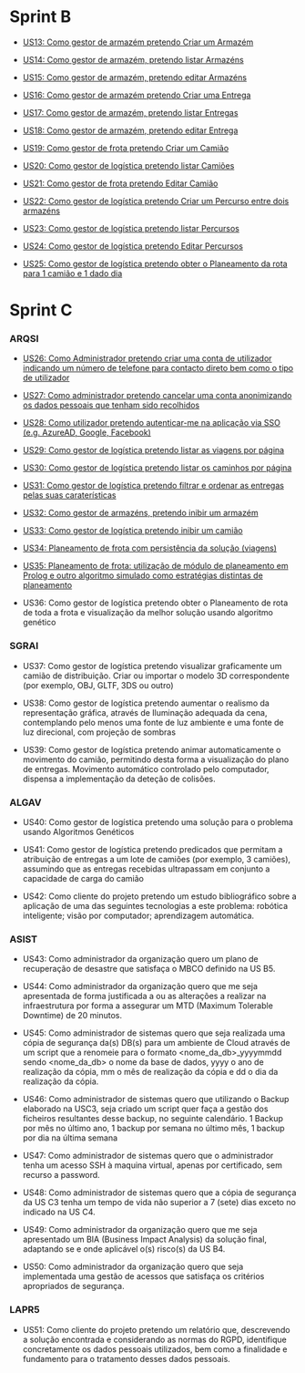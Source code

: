 # Sprint B #

- [US13: Como gestor de armazém pretendo Criar um Armazém](UCdocumentation/US_13.md)


- [US14: Como gestor de armazém, pretendo listar Armazéns](UCdocumentation/US_14.md)


- [US15: Como gestor de armazém, pretendo editar Armazéns](UCdocumentation/US_15.md)


- [US16: Como gestor de armazém pretendo Criar uma Entrega](UCdocumentation/US_16.md)


- [US17: Como gestor de armazém, pretendo listar Entregas](UCdocumentation/US_17.md)


- [US18: Como gestor de armazém, pretendo editar Entrega](UCdocumentation/US_18.md)


- [US19: Como gestor de frota pretendo Criar um Camião](UCdocumentation/US_19.md)


- [US20: Como gestor de logística pretendo listar Camiões](UCdocumentation/US_20.md)


- [US21: Como gestor de frota pretendo Editar Camião](UCdocumentation/US_21.md)


- [US22: Como gestor de logística pretendo Criar um Percurso entre dois armazéns](UCdocumentation/US_22.md)


- [US23: Como gestor de logística pretendo listar Percursos](UCdocumentation/US_23.md)


- [US24: Como gestor de logística pretendo Editar Percursos](UCdocumentation/US_24.md)


- [US25: Como gestor de logística pretendo obter o Planeamento da rota para 1 camião e 1 dado dia](UCdocumentation/US_25.md)

# Sprint C #

### ARQSI ###

- [US26: Como Administrador pretendo criar uma conta de utilizador indicando um número de telefone para contacto direto bem como o tipo de utilizador](UCdocumentation/US_26.md)


- [US27: Como administrador pretendo cancelar uma conta anonimizando os dados pessoais que tenham sido recolhidos](UCdocumentation/US_27.md)


- [US28: Como utilizador pretendo autenticar-me na aplicação via SSO (e.g. AzureAD, Google, Facebook)](UCdocumentation/US_28.md)


- [US29: Como gestor de logística pretendo listar as viagens por página](UCdocumentation/US_29.md)


- [US30: Como gestor de logística pretendo listar os caminhos por página](UCdocumentation/US_30.md)


- [US31: Como gestor de logística pretendo filtrar e ordenar as entregas pelas suas caraterísticas](UCdocumentation/US_31.md)


- [US32: Como gestor de armazéns, pretendo inibir um armazém](UCdocumentation/US_32.md)


- [US33: Como gestor de logística pretendo inibir um camião](UCdocumentation/US_33.md)


- [US34: Planeamento de frota com persistência da solução (viagens)](UCdocumentation/US_34.md)


- [US35: Planeamento de frota: utilização de módulo de planeamento em Prolog e outro algoritmo simulado como estratégias distintas de planeamento](UCdocumentation/US_35.md)


- US36: Como gestor de logística pretendo obter o Planeamento de rota de toda a frota e visualização da melhor solução usando algoritmo genético

### SGRAI ###

- US37: Como gestor de logística pretendo visualizar graficamente um camião de distribuição. Criar ou importar o modelo 3D correspondente (por exemplo, OBJ, GLTF, 3DS ou outro)


- US38: Como gestor de logística pretendo aumentar o realismo da representação gráfica, através de Iluminação adequada da cena, contemplando pelo menos uma fonte de luz ambiente e uma fonte de luz direcional, com projeção de sombras


- US39: Como gestor de logística pretendo animar automaticamente o movimento do camião, permitindo desta forma a visualização do plano de entregas. Movimento automático controlado pelo computador, dispensa a implementação da deteção de colisões.

### ALGAV ###

- US40: Como gestor de logística pretendo uma solução para o problema usando Algoritmos Genéticos


- US41: Como gestor de logística pretendo predicados que permitam a atribuição de entregas a um lote de camiões (por exemplo, 3 camiões), assumindo que as entregas recebidas ultrapassam em conjunto a capacidade de carga do camião


- US42: Como cliente do projeto pretendo um estudo bibliográfico sobre a aplicação de uma das seguintes tecnologias a este problema: robótica inteligente; visão por computador; aprendizagem automática.

### ASIST ###

- US43: Como administrador da organização quero um plano de recuperação de desastre que satisfaça o MBCO definido na US B5.


- US44: Como administrador da organização quero que me seja apresentada de forma justificada a ou as alterações a realizar na infraestrutura por forma a assegurar um MTD (Maximum Tolerable Downtime) de 20 minutos.


- US45: Como administrador de sistemas quero que seja realizada uma cópia de segurança da(s) DB(s) para um ambiente de Cloud através de um script que a renomeie para o formato <nome_da_db>_yyyymmdd sendo <nome_da_db> o nome da base de dados, yyyy o ano de realização da cópia, mm o mês de realização da cópia e dd o dia da realização da cópia.


- US46: Como administrador de sistemas quero que utilizando o Backup elaborado na USC3, seja criado um script quer faça a gestão dos ficheiros resultantes desse backup, no seguinte calendário. 1 Backup por mês no último ano, 1 backup por semana no último mês, 1 backup por dia na última semana


- US47: Como administrador de sistemas quero que o administrador tenha um acesso SSH à maquina virtual, apenas por certificado, sem recurso a password.


- US48: Como administrador de sistemas quero que a cópia de segurança da US C3 tenha um tempo de vida não superior a 7 (sete) dias exceto no indicado na US C4.


- US49: Como administrador da organização quero que me seja apresentado um BIA (Business Impact Analysis) da solução final, adaptando se e onde aplicável o(s) risco(s) da US B4.


- US50: Como administrador da organização quero que seja implementada uma gestão de acessos que satisfaça os critérios apropriados de segurança.

### LAPR5 ###

- US51: Como cliente do projeto pretendo um relatório que, descrevendo a solução encontrada e considerando as normas do RGPD, identifique concretamente os dados pessoais utilizados, bem como a finalidade e fundamento para o tratamento desses dados pessoais.
